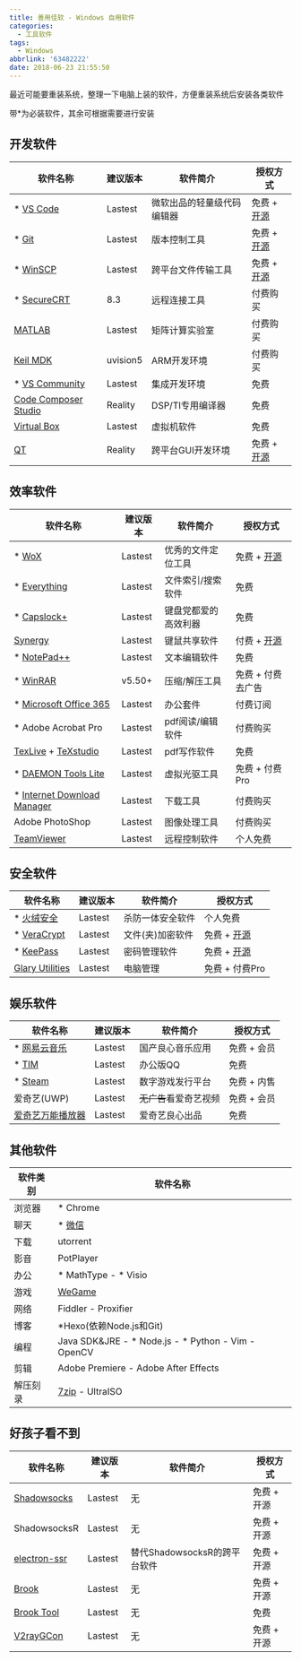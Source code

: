 ```yaml
---
title: 善用佳软 - Windows 自用软件
categories:
  - 工具软件
tags:
  - Windows
abbrlink: '63482222'
date: 2018-06-23 21:55:50
---
```

最近可能要重装系统，整理一下电脑上装的软件，方便重装系统后安装各类软件

带*为必装软件，其余可根据需要进行安装

<!-- more -->

## 开发软件

| 软件名称 | 建议版本 | 软件简介 | 授权方式 |
| - | - | - | - |
| * [VS Code](https://code.visualstudio.com) | Lastest | 微软出品的轻量级代码编辑器 | 免费 + [开源](https://github.com/Microsoft/vscode) |
| * [Git](https://www.git-scm.com) | Lastest | 版本控制工具 | 免费 + [开源](https://github.com/git/git) |
| * [WinSCP](https://winscp.net/eng/index.php) | Lastest | 跨平台文件传输工具 | 免费 + [开源](https://sourceforge.net/projects/winscp) |
| * [SecureCRT](https://www.vandyke.com) | 8.3 | 远程连接工具 | 付费购买 |
| [MATLAB](https://www.mathworks.com) | Lastest | 矩阵计算实验室 | 付费购买 |
| [Keil MDK](http://www.keil.com) | uvision5 | ARM开发环境 | 付费购买 |
| * [VS Community](https://visualstudio.microsoft.com/zh-hans) | Lastest | 集成开发环境 | 免费 |
| [Code Composer Studio](http://www.ti.com.cn/tool/cn/ccstudio) | Reality | DSP/TI专用编译器 | 免费 |
| [Virtual Box](https://www.virtualbox.org) | Lastest | 虚拟机软件 | 免费 |
| [QT](https://www.qt.io) | Reality | 跨平台GUI开发环境 | 免费 + [开源](http://download.qt.io/archive/qt) |

## 效率软件

| 软件名称 | 建议版本 | 软件简介 | 授权方式 |
| - | - | - | - |
| * [WoX](http://www.wox.one) | Lastest | 优秀的文件定位工具 | 免费 + [开源](https://github.com/Wox-launcher/Wox) |
| * [Everything](http://www.voidtools.com/) | Lastest | 文件索引/搜索软件 | 免费 |
| * [Capslock+](https://cjkis.me/capslock+/) | Lastest | 键盘党都爱的高效利器 | 免费 |
| [Synergy](https://symless.com/synergy) | Lastest | 键鼠共享软件 | 付费 + [开源](https://github.com/symless/synergy-core) |
| * [NotePad++](https://notepad-plus-plus.org) | Lastest | 文本编辑软件 | 免费 |
| * [WinRAR](http://www.winrar.com.cn/) | v5.50+ | 压缩/解压工具 | 免费 + 付费去广告 |
| * [Microsoft Office 365](https://products.office.com/zh-CN/) | Lastest | 办公套件 | 付费订阅 |
| * Adobe Acrobat Pro | Lastest | pdf阅读/编辑软件 | 付费购买 |
| [TexLive](https://www.tug.org/texlive) + [TeXstudio](http://www.texstudio.org) | Lastest | pdf写作软件 | 免费 |
| * [DAEMON Tools Lite](https://www.daemon-tools.cc/products/dtLite) | Lastest | 虚拟光驱工具 | 免费 + 付费Pro |
| * [Internet Download Manager](http://www.internetdownloadmanager.com/) | Lastest | 下载工具 | 付费购买 |
| Adobe PhotoShop | Lastest | 图像处理工具 | 付费购买 |
| [TeamViewer](https://www.teamviewer.com/zhCN/) | Lastest | 远程控制软件 | 个人免费 |

## 安全软件

| 软件名称 | 建议版本 | 软件简介 | 授权方式 |
| - | - | - | - |
| * [火绒安全](https://www.huorong.cn) | Lastest | 杀防一体安全软件 | 个人免费 |
| * [VeraCrypt](https://www.veracrypt.fr) | Lastest | 文件(夹)加密软件 | 免费 + [开源](https://github.com/veracrypt/VeraCrypt) |
| * [KeePass](https://keepass.info/) | Lastest | 密码管理软件 | 免费 + [开源](https://sourceforge.net/projects/keepass) |
| [Glary Utilities](https://www.glarysoft.com/) | Lastest | 电脑管理 | 免费 + 付费Pro |

## 娱乐软件

| 软件名称 | 建议版本 | 软件简介 | 授权方式 |
| - | - | - | - |
| * [网易云音乐](https://music.163.com) | Lastest | 国产良心音乐应用 | 免费 + 会员 |
| * [TIM](http://office.qq.com) | Lastest | 办公版QQ | 免费 |
| * [Steam](https://store.steampowered.com) | Lastest | 数字游戏发行平台 | 免费 + 内售 |
| 爱奇艺(UWP) | Lastest | ~~无广告~~看爱奇艺视频 | 免费 + 会员 |
| [爱奇艺万能播放器](http://app.iqiyi.com/pc/wnplayer/index.html) | Lastest |  爱奇艺良心出品 | 免费 |

## 其他软件

| 软件类别 | 软件名称 |
| - | - |
| 浏览器 | * Chrome |
| 聊天 | * [微信](http://weixin.qq.com) |
| 下载 | utorrent |
| 影音 | PotPlayer |
| 办公 | \* MathType - \* Visio |
| 游戏 | [WeGame](https://wegame.com) |
| 网络 | Fiddler - Proxifier |
| 博客 | *Hexo(依赖Node.js和Git) |
| 编程 | Java SDK&JRE - \* Node.js - \* Python - Vim - OpenCV |
| 剪辑 | Adobe Premiere - Adobe After Effects |
| 解压刻录 | [7zip](https://github.com/sparanoid/7z) - UltraISO |

## 好孩子看不到

| 软件名称 | 建议版本 | 软件简介 | 授权方式 |
| - | - | - | - |
| [Shadowsocks](https://github.com/shadowsocks/shadowsocks-windows) | Lastest | 无 | 免费 + 开源 |
| ShadowsocksR | Lastest | 无 | 免费 + 开源 |
| [electron-ssr](https://github.com/erguotou520/electron-ssr) | Lastest | 替代ShadowsocksR的跨平台软件 | 免费 + 开源 |
| [Brook](https://github.com/txthinking/brook) | Lastest | 无 | 免费 + 开源 |
| [Brook Tool](https://doub.io/dbrj-7/) | Lastest | 无 | 免费 |
| [V2rayGCon](https://github.com/nobody3u/V2RayGCon) | Lastest | 无 | 免费 + 开源 |
